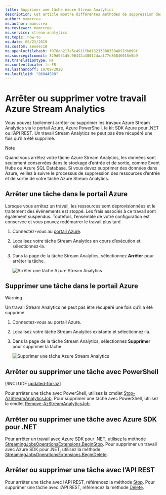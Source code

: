 ```yaml
---
title: Supprimer une tâche Azure Stream Analytics
description: Cet article montre différentes méthodes de suppression des tâches Azure Stream Analytics.
author: mamccrea
ms.author: mamccrea
ms.reviewer: mamccrea
ms.service: stream-analytics
ms.topic: how-to
ms.date: 06/21/2019
ms.custom: seodec18
ms.openlocfilehash: f078ab217a5c4911fbd132338883504897db899f
ms.sourcegitcommit: 829d951d5c90442a38012daaf77e86046018e5b9
ms.translationtype: HT
ms.contentlocale: fr-FR
ms.lasthandoff: 10/09/2020
ms.locfileid: "86044598"
---
```

# <a name="stop-or-delete-your-azure-stream-analytics-job"></a>Arrêter ou supprimer votre travail Azure Stream Analytics

Vous pouvez facilement arrêter ou supprimer les travaux Azure Stream Analytics via le portail Azure, Azure PowerShell, le kit SDK Azure pour .NET ou l’API REST. Un travail Stream Analytics ne peut pas être récupéré une fois qu’il a été supprimé.

>[!NOTE] 
>Quand vous arrêtez votre tâche Azure Stream Analytics, les données sont seulement conservées dans le stockage d’entrée et de sortie, comme Event Hubs ou Azure SQL Database. Si vous devez supprimer des données dans Azure, veillez à suivre le processus de suppression des ressources d’entrée et de sortie de votre tâche Azure Stream Analytics.

## <a name="stop-a-job-in-azure-portal"></a>Arrêter une tâche dans le portail Azure

Lorsque vous arrêtez un travail, les ressources sont déprovisionnées et le traitement des événements est stoppé. Les frais associés à ce travail sont également suspendus. Toutefois, l’ensemble de votre configuration est conservée et vous pouvez redémarrer le travail plus tard 

1. Connectez-vous au [portail Azure](https://portal.azure.com). 

2. Localisez votre tâche Stream Analytics en cours d’exécution et sélectionnez-la.

3. Dans la page de la tâche Stream Analytics, sélectionnez **Arrêter** pour arrêter la tâche. 

   ![Arrêter une tâche Azure Stream Analytics](./media/stream-analytics-clean-up-your-job/stop-stream-analytics-job.png)


## <a name="delete-a-job-in-azure-portal"></a>Supprimer une tâche dans le portail Azure

>[!WARNING] 
>Un travail Stream Analytics ne peut pas être récupéré une fois qu’il a été supprimé.

1. Connectez-vous au portail Azure. 

2. Localisez votre tâche Stream Analytics existante et sélectionnez-la.

3. Dans la page de la tâche Stream Analytics, sélectionnez **Supprimer** pour supprimer la tâche. 

   ![Supprimer une tâche Azure Stream Analytics](./media/stream-analytics-clean-up-your-job/delete-stream-analytics-job.png)


## <a name="stop-or-delete-a-job-using-powershell"></a>Arrêter ou supprimer une tâche avec PowerShell

[!INCLUDE [updated-for-az](../../includes/updated-for-az.md)]

Pour arrêter une tâche avec PowerShell, utilisez la cmdlet [Stop-AzStreamAnalyticsJob](https://docs.microsoft.com/powershell/module/az.streamanalytics/stop-azstreamanalyticsjob). Pour supprimer une tâche avec PowerShell, utilisez la cmdlet [Remove-AzStreamAnalyticsJob](https://docs.microsoft.com/powershell/module/az.streamanalytics/Remove-azStreamAnalyticsJob).

## <a name="stop-or-delete-a-job-using-azure-sdk-for-net"></a>Arrêter ou supprimer une tâche avec Azure SDK pour .NET

Pour arrêter un travail avec Azure SDK pour .NET, utilisez la méthode [StreamingJobsOperationsExtensions.BeginStop](https://docs.microsoft.com/dotnet/api/microsoft.azure.management.streamanalytics.streamingjobsoperationsextensions.beginstop?view=azure-dotnet). Pour supprimer un travail avec Azure SDK pour .NET, utilisez la méthode [StreamingJobsOperationsExtensions.BeginDelete](https://docs.microsoft.com/dotnet/api/microsoft.azure.management.streamanalytics.streamingjobsoperationsextensions.begindelete?view=azure-dotnet).

## <a name="stop-or-delete-a-job-using-rest-api"></a>Arrêter ou supprimer une tâche avec l’API REST

Pour arrêter une tâche avec l’API REST, référencez la méthode [Stop](https://docs.microsoft.com/rest/api/streamanalytics/stream-analytics-job#stop). Pour supprimer une tâche avec l’API REST, référencez la méthode [Delete](https://docs.microsoft.com/rest/api/streamanalytics/stream-analytics-job#delete).
